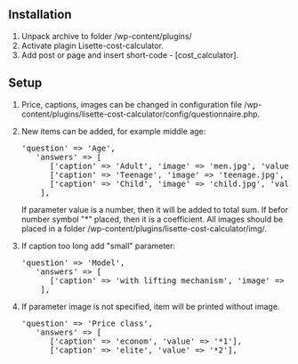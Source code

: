 Installation
---------

1. Unpack archive to folder /wp-content/plugins/
2. Activate plagin Lisette-cost-calculator.
3. Add post or page and insert short-code - [cost_calculator].

Setup
---------

1. Price, captions, images can be changed in configuration file /wp-content/plugins/lisette-cost-calculator/config/questionnaire.php.
2. New items can be added, for example middle age:
   
   <pre>
   'question' => 'Age',
      'answers' => [
         ['caption' => 'Adult', 'image' => 'men.jpg', 'value' => '*1'],
         ['caption' => 'Teenage', 'image' => 'teenage.jpg', 'value' => '*1.1'],
         ['caption' => 'Child', 'image' => 'child.jpg', 'value' => '*1.3'],
       ],
   </pre>
   If parameter value is a number, then it will be added to total sum.
   If befor number symbol "*" placed, then it is a coefficient.
   All images should be placed in a folder /wp-content/plugins/lisette-cost-calculator/img/.
3. If caption too long add "small" parameter:
   <pre>
   'question' => 'Model',
      'answers' => [
         ['caption' => 'with lifting mechanism', 'image' => 'with-lifting.jpg', 'value' => 230, 'small' => true],
       ],
   </pre>
4. If parameter image is not specified, item will be printed without image.
   <pre>
   'question' => 'Price class',
      'answers' => [
         ['caption' => 'econom', 'value' => '*1'],
         ['caption' => 'elite', 'value' => '*2'],
    </pre>
